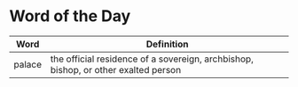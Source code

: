 # Word of the Day

|Word|Definition|
|---|---|
|palace|the official residence of a sovereign, archbishop, bishop, or other exalted person|